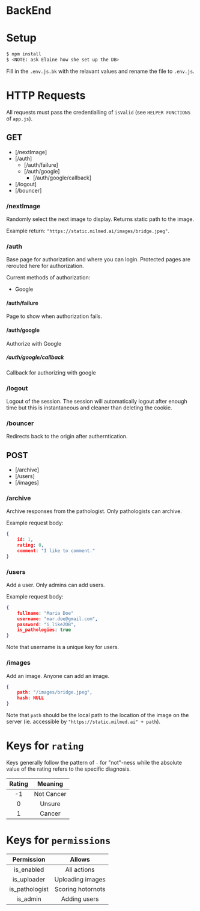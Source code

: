 # BackEnd

# Setup

```bash
$ npm install
$ <NOTE: ask Elaine how she set up the DB>
```

Fill in the `.env.js.bk` with the relavant values and rename the file to `.env.js`.

# HTTP Requests

All requests must pass the credentialling of `isValid` (see `HELPER FUNCTIONS` of `app.js`).

## GET

- [/nextImage]
- [/auth]
    - [/auth/failure]
    - [/auth/google]
        - [/auth/google/callback]
- [/logout]
- [/bouncer]

### /nextImage

Randomly select the next image to display. Returns static path to the image.

Example return: `"https://static.milmed.ai/images/bridge.jpeg"`.

### /auth

Base page for authorization and where you can login. Protected pages are rerouted here for authorization.

Current methods of authorization:
- Google

#### /auth/failure

Page to show when authorization fails.

#### /auth/google

Authorize with Google

##### /auth/google/callback

Callback for authorizing with google

### /logout

Logout of the session. The session will automatically logout after enough time but this is instantaneous and cleaner than deleting the cookie.

### /bouncer

Redirects back to the origin after autherntication.

## POST

- [/archive]
- [/users]
- [/images]

### /archive

Archive responses from the pathologist. Only pathologists can archive.

Example request body:
```json
{
    id: 1,
    rating: 0,
    comment: "I like to comment."
}
```

### /users

Add a user. Only admins can add users.

Example request body:
```json
{
    fullname: "Maria Doe"
    username: "mar.doe@gmail.com",
    password: "i_like2DB",
    is_pathologies: true
}
```

Note that username is a unique key for users.

### /images

Add an image. Anyone can add an image.

```json
{
    path: "/images/bridge.jpeg",
    hash: NULL
}
```

Note that `path` should be the local path to the location of the image on the server (ie. accessible by `"https://static.milmed.ai" + path`).

# Keys for `rating`

Keys generally follow the pattern of `-` for "not"-ness while the absolute value of the rating refers to the specific diagnosis. 

| Rating |  Meaning   |
|:------:|:----------:|
| -1     | Not Cancer |
| 0      | Unsure     |
| 1      | Cancer     |

# Keys for `permissions`

| Permission     |  Allows           |
|:--------------:|:-----------------:|
| is_enabled     | All actions       |
| is_uploader    | Uploading images  |
| is_pathologist | Scoring hotornots |
| is_admin       | Adding users      |